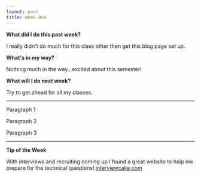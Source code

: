 ```yaml
---
layout: post
title: Week One
---
```

<b>What did I do this past week?</b><br>
<p>I really didn't do much for this class other then get this blog page set up.</p>

<b>What's in my way?</b><br>
<p>Nothing much in the way...excited about this semester!</p>


<b>What will I do next week?</b><br>
<p>Try to get ahead for all my classes.</p>


<hr>
<p>Paragraph 1 </p>

<p>Paragraph 2</p>

<p>Paragraph 3</p>

<hr>
<b>Tip of the Week</b><br>
<p>With interviews and recruiting coming up I found a great website to help me prepare for the technical questions! <a href="http://www.interviewcake.com">interviewcake.com</a></p>
  
